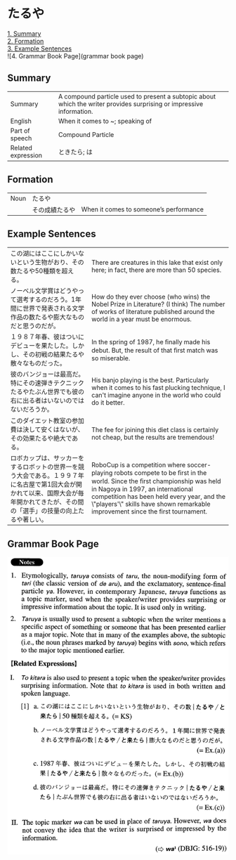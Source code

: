 # たるや

[1. Summary](#summary)<br>
[2. Formation](#formation)<br>
[3. Example Sentences](#example-sentences)<br>
![4. Grammar Book Page](grammar book page)<br>


## Summary

<table><tr>   <td>Summary</td>   <td>A compound particle used to present a subtopic about which the writer provides surprising or impressive information.</td></tr><tr>   <td>English</td>   <td>When it comes to ~; speaking of</td></tr><tr>   <td>Part of speech</td>   <td>Compound Particle</td></tr><tr>   <td>Related expression</td>   <td>ときたら; は</td></tr></table>

## Formation

<table class="table"><tbody><tr class="tr head"><td class="td"><span class="bold">Noun</span></td><td class="td"><span class="concept">たるや</span></td><td class="td"></td></tr><tr class="tr"><td class="td"></td><td class="td"><span>その成績</span><span class="concept">たるや</span></td><td class="td"><span>When it comes to someone’s performance</span></td></tr></tbody></table>

## Example Sentences

<table><tr>   <td>この湖にはここにしかいないという生物がおり、その数たるや50種類を超える。</td>   <td>There are creatures in this lake that exist only here; in fact, there are more than 50 species.</td></tr><tr>   <td>ノーベル文学賞はどうやって選考するのだろう。1年間に世界で発表される文学作品の数たるや膨大なものだと思うのだが。</td>   <td>How do they ever choose (who wins) the Nobel Prize in Literature? (I think) The number of works of literature published around the world in a year must be enormous.</td></tr><tr>   <td>１９８７年春、彼はついにデビューを果たした。しかし、その初戦の結果たるや散々なものだった。</td>   <td>In the spring of 1987, he ﬁnally made his debut. But, the result of that ﬁrst match was so miserable.</td></tr><tr>   <td>彼のバンジョーは最高だ。特にその速弾きテクニックたるやたぶん世界でも彼の右に出る者はいないのではないだろうか。</td>   <td>His banjo playing is the best. Particularly when it comes to his fast plucking technique, I can't imagine anyone in the world who could do it better.</td></tr><tr>   <td>このダイエット教室の参加費は決して安くはないが、その効果たるや絶大である。</td>   <td>The fee for joining this diet class is certainly not cheap, but the results are tremendous!</td></tr><tr>   <td>ロボカップは、サッカーをするロボットの世界一を競う大会である。１９９７年に名古屋で第1回大会が開かれて以来、国際大会が毎年開かれてきたが、その間の「選手」の技量の向上たるや著しい。</td>   <td>RoboCup is a competition where soccer-playing robots compete to be ﬁrst in the world. Since the ﬁrst championship was held in Nagoya in 1997, an international competition has been held every year, and the \"players'\" skills have shown remarkable improvement since the first tournament.</td></tr></table>

## Grammar Book Page

![](../img/Advancedたるや.png)

